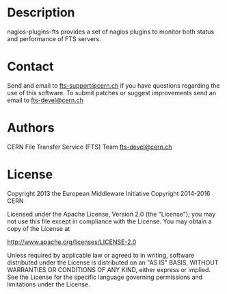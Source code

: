 # Description

nagios-plugins-fts provides a set of nagios plugins to monitor both status
and performance of FTS servers.

# Contact

Send and email to fts-support@cern.ch if you have questions
regarding the use of this software. To submit patches or suggest improvements
send an email to fts-devel@cern.ch

# Authors

CERN File Transfer Service (FTS) Team <fts-devel@cern.ch>

# License

Copyright 2013 the European Middleware Initiative
Copyright 2014-2016 CERN

Licensed under the Apache License, Version 2.0 (the "License");
you may not use this file except in compliance with the License.
You may obtain a copy of the License at

http://www.apache.org/licenses/LICENSE-2.0

Unless required by applicable law or agreed to in writing, software
distributed under the License is distributed on an "AS IS" BASIS,
WITHOUT WARRANTIES OR CONDITIONS OF ANY KIND, either express or implied.
See the License for the specific language governing permissions and
limitations under the License.
